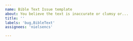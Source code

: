 ```yaml
---
name: Bible Text Issue template
about: You believe the text is inaccurate or clumsy or...
title: ''
labels: 'bug,BibleText'
assignees: 'nielsencs'

---
```



